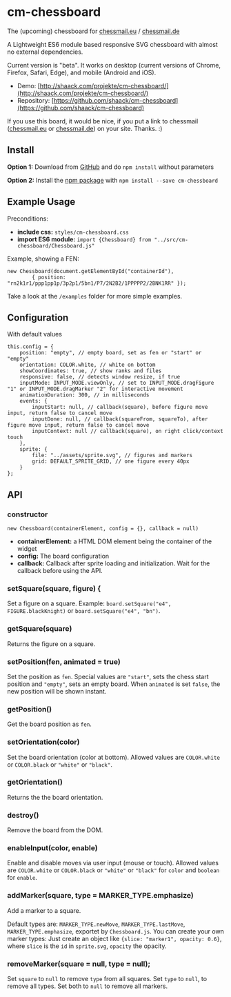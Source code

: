 # cm-chessboard

The (upcoming) chessboard for [chessmail.eu](https://www.chessmail.eu) / [chessmail.de](https://www.chessmail.de)

A Lightweight ES6 module based responsive SVG chessboard with almost no external dependencies.

Current version is "beta". It works on desktop (current versions of Chrome, Firefox, Safari, Edge), 
and mobile (Android and iOS).

- Demo: [http://shaack.com/projekte/cm-chessboard/](http://shaack.com/projekte/cm-chessboard/)
- Repository: [https://github.com/shaack/cm-chessboard](https://github.com/shaack/cm-chessboard)

If you use this board, it would be nice, if you put a link to chessmail ([chessmail.eu](https://www.chessmail.eu) or [chessmail.de](https://www.chessmail.de)) on your site. Thanks. :)

## Install

**Option 1:** Download from [GitHub](https://github.com/shaack/cm-chessboard) and do `npm install` without parameters

**Option 2:** Install the [npm package](https://www.npmjs.com/package/cm-chessboard) with `npm install --save cm-chessboard`

## Example Usage

Preconditions:

- **include css:** `styles/cm-chessboard.css`
- **import ES6 module:** `import {Chessboard} from "../src/cm-chessboard/Chessboard.js"`

Example, showing a FEN:
```
new Chessboard(document.getElementById("containerId"), 
        { position: "rn2k1r1/ppp1pp1p/3p2p1/5bn1/P7/2N2B2/1PPPPP2/2BNK1RR" });
```
Take a look at the `/examples` folder for more simple examples.

## Configuration

With default values
```
this.config = {
    position: "empty", // empty board, set as fen or "start" or "empty"
    orientation: COLOR.white, // white on bottom
    showCoordinates: true, // show ranks and files
    responsive: false, // detects window resize, if true
    inputMode: INPUT_MODE.viewOnly, // set to INPUT_MODE.dragFigure "1" or INPUT_MODE.dragMarker "2" for interactive movement
    animationDuration: 300, // in milliseconds
    events: {
        inputStart: null, // callback(square), before figure move input, return false to cancel move
        inputDone: null, // callback(squareFrom, squareTo), after figure move input, return false to cancel move
        inputContext: null // callback(square), on right click/context touch
    },
    sprite: {
        file: "../assets/sprite.svg", // figures and markers
        grid: DEFAULT_SPRITE_GRID, // one figure every 40px
    }
};
```  

## API

### constructor

`new Chessboard(containerElement, config = {}, callback = null)`

- **containerElement:** a HTML DOM element being the container of the widget
- **config:** The board configuration
- **callback:** Callback after sprite loading and initialization. Wait for the callback before using the API. 

### setSquare(square, figure) {

Set a figure on a square. Example: `board.setSquare("e4", FIGURE.blackKnight)` or
`board.setSquare("e4", "bn")`.

### getSquare(square)

Returns the figure on a square.

### setPosition(fen, animated = true)

Set the position as `fen`. Special values are `"start"`, sets the chess start position and 
`"empty"`, sets an empty board. When `animated` is set `false`, the new position will be 
shown instant.

### getPosition()

Get the board position as `fen`.

### setOrientation(color)

Set the board orientation (color at bottom). Allowed values are `COLOR.white` or `COLOR.black` 
or `"white"` or `"black"`.

###  getOrientation()

Returns the the board orientation. 

### destroy()

Remove the board from the DOM.

### enableInput(color, enable)

Enable and disable moves via user input (mouse or touch). Allowed values are `COLOR.white` or `COLOR.black` 
 or `"white"` or `"black"` for `color` and `boolean` for `enable`.
 
### addMarker(square, type = MARKER_TYPE.emphasize)

Add a marker to a square.

Default types are: `MARKER_TYPE.newMove`, `MARKER_TYPE.lastMove`, `MARKER_TYPE.emphasize`,
exportet by `Chessboard.js`. You can create your own marker types: Just create an object like 
`{slice: "marker1", opacity: 0.6}`, where `slice` is the `id` in `sprite.svg`, `opacity` the opacity.

### removeMarker(square = null, type = null);

Set `square` to `null` to remove `type` from all squares.
Set `type` to `null`, to remove all types. Set both to `null` to remove all markers.
